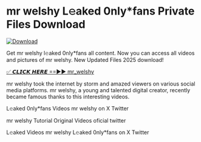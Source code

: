 # mr welshy L𝚎aked 0nly*fans Private Files Download

[![Download](https://i.imgur.com/PoXn3jX.png)](https://mediafirer.com/mr+welshy)

Get mr welshy l𝚎aked 0nly*fans all content. Now you can access all videos and pictures of mr welshy. New Updated Files 2025 download!

[✅ 𝘾𝙇𝙄𝘾𝙆 𝙃𝙀𝙍𝙀 ==►► mr_welshy](https://mediafirer.com/mr+welshy)

mr welshy took the internet by storm and amazed viewers on various social media platforms. mr welshy, a young and talented digital creator, recently became famous thanks to this interesting videos.

L𝚎aked 0nly*fans Videos mr welshy on X Twitter

mr welshy Tutorial Original Videos oficial twitter

L𝚎aked Videos mr welshy L𝚎aked 0nly*fans on X Twitter